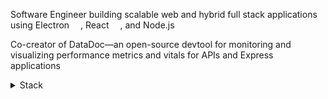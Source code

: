 Software Engineer building scalable web and hybrid full stack applications using Electron <img src="https://static-00.iconduck.com/assets.00/electron-icon-472x512-8swdbwbh.png" height="14">, React <img src="https://upload.wikimedia.org/wikipedia/commons/thumb/a/a7/React-icon.svg/1024px-React-icon.svg.png?20220125121207" height="14">, and Node.js <img src="https://upload.wikimedia.org/wikipedia/commons/thumb/d/d9/Node.js_logo.svg/1180px-Node.js_logo.svg.png?20170401104355" height="14">

Co-creator of DataDoc—an open-source devtool for monitoring and visualizing performance metrics and vitals for APIs and Express applications

<details>
  <summary>Stack</summary>
  
  ![JavaScript](https://img.shields.io/badge/javascript-%23323330.svg?style=for-the-badge&logo=javascript&logoColor=%23F7DF1E)<br>
  ![React](https://img.shields.io/badge/react-%2320232a.svg?style=for-the-badge&logo=react&logoColor=%2361DAFB)<br>
  ![React Router](https://img.shields.io/badge/React_Router-CA4245?style=for-the-badge&logo=react-router&logoColor=white)<br>
  ![Redux](https://img.shields.io/badge/redux-%23593d88.svg?style=for-the-badge&logo=redux&logoColor=white)<br>
  ![SASS](https://img.shields.io/badge/SASS-hotpink.svg?style=for-the-badge&logo=SASS&logoColor=white)<br>
  ![MUI](https://img.shields.io/badge/MUI-%230081CB.svg?style=for-the-badge&logo=mui&logoColor=white)<br>
  ![TailwindCSS](https://img.shields.io/badge/tailwindcss-%2338B2AC.svg?style=for-the-badge&logo=tailwind-css&logoColor=white)<br>
  ![Webpack](https://img.shields.io/badge/webpack-%238DD6F9.svg?style=for-the-badge&logo=webpack&logoColor=black)<br>
  ![Electron.js](https://img.shields.io/badge/Electron-191970?style=for-the-badge&logo=Electron&logoColor=white)<br>
  ![NodeJS](https://img.shields.io/badge/node.js-6DA55F?style=for-the-badge&logo=node.js&logoColor=white)<br>
  ![Express.js](https://img.shields.io/badge/express.js-%23404d59.svg?style=for-the-badge&logo=express&logoColor=%2361DAFB)<br>
  ![MongoDB](https://img.shields.io/badge/MongoDB-%234ea94b.svg?style=for-the-badge&logo=mongodb&logoColor=white)<br>
  ![Postgres](https://img.shields.io/badge/postgres-%23316192.svg?style=for-the-badge&logo=postgresql&logoColor=white)<br>
  ![InfluxDB](https://img.shields.io/badge/InfluxDB-22ADF6?style=for-the-badge&logo=InfluxDB&logoColor=white)<br>

</details>

<!-- ![stats](https://github-readme-stats.vercel.app/api?username=JH51&theme=transparent&include_all_commits=true&show_icons=true&count_private=true&hide=stars,issues) -->


<!--
**JH51/JH51** is a ✨ _special_ ✨ repository because its `README.md` (this file) appears on your GitHub profile.

Here are some ideas to get you started:

- 🔭 I’m currently working on ...
- 🌱 I’m currently learning ...
- 👯 I’m looking to collaborate on ...
- 🤔 I’m looking for help with ...
- 💬 Ask me about ...
- 📫 How to reach me: ...
- 😄 Pronouns: ...
- ⚡ Fun fact: ...
-->
